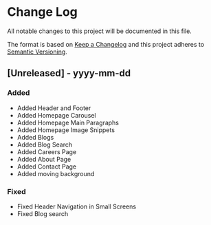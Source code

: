 # Change Log

All notable changes to this project will be documented in this file.

The format is based on [Keep a Changelog](http://keepachangelog.com/)
and this project adheres to [Semantic Versioning](http://semver.org/).

## [Unreleased] - yyyy-mm-dd

### Added

- Added Header and Footer
- Added Homepage Carousel
- Added Homepage Main Paragraphs
- Added Homepage Image Snippets
- Added Blogs
- Added Blog Search
- Added Careers Page
- Added About Page
- Added Contact Page
- Added moving background

### Fixed

- Fixed Header Navigation in Small Screens
- Fixed Blog search
